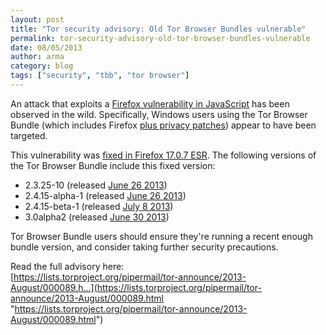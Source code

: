 ```yaml
---
layout: post
title: "Tor security advisory: Old Tor Browser Bundles vulnerable"
permalink: tor-security-advisory-old-tor-browser-bundles-vulnerable
date: 08/05/2013
author: arma
category: blog
tags: ["security", "tbb", "tor browser"]
---
```


An attack that exploits a [Firefox vulnerability in JavaScript](https://www.mozilla.org/security/announce/2013/mfsa2013-53.html) has been observed in the wild. Specifically, Windows users using the Tor Browser Bundle (which includes Firefox [plus privacy patches](https://www.torproject.org/projects/torbrowser/design/)) appear to have been targeted.

This vulnerability was [fixed in Firefox 17.0.7 ESR](https://blog.mozilla.org/security/2013/08/04/investigating-security-vulnerability-report/). The following versions of the Tor Browser Bundle include this fixed version:

- 2.3.25-10 (released [June 26 2013](https://blog.torproject.org/blog/new-tor-browser-bundles-and-tor-02414-alpha-packages))
- 2.4.15-alpha-1 (released [June 26 2013](https://blog.torproject.org/blog/new-tor-browser-bundles-and-tor-02414-alpha-packages))
- 2.4.15-beta-1 (released [July 8 2013](https://blog.torproject.org/blog/tor-02415-rc-packages-available))
- 3.0alpha2 (released [June 30 2013](https://blog.torproject.org/blog/tor-browser-bundle-30alpha2-released))

Tor Browser Bundle users should ensure they're running a recent enough bundle version, and consider taking further security precautions.

Read the full advisory here:  
 [https://lists.torproject.org/pipermail/tor-announce/2013-August/000089.h...](https://lists.torproject.org/pipermail/tor-announce/2013-August/000089.html "https://lists.torproject.org/pipermail/tor-announce/2013-August/000089.html")

